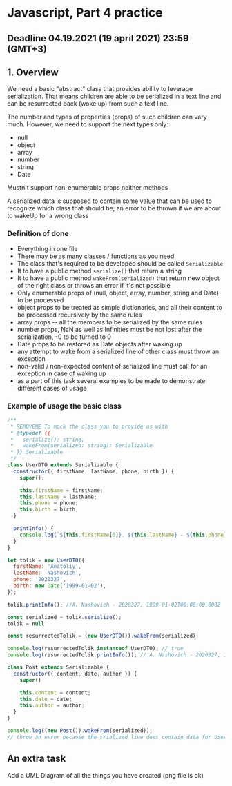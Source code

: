 # Javascript, Part 4 practice

## Deadline 04.19.2021 (19 april 2021) 23:59 (GMT+3)

## 1. Overview

We need a basic "abstract" class that provides ability to leverage serialization. That means children are able to be
serialized in a text line and can be resurrected back (woke up) from such a text line.

The number and types of properties (props) of such children can vary much. However, we need to support the next types only:

* null
* object
* array
* number
* string
* Date

Mustn't support non-enumerable props neither methods

A serialized data is supposed to contain some value that can be used to recognize which class that should be; an error to be thrown if we are about to wakeUp for a wrong class

### Definition of done

* Everything in one file
* There may be as many classes / functions as you need
* The class that's required to be developed should be called `Serializable`
* It to have a public method `serialize()` that return a string
* It to have a public method `wakeFrom(serialized)` that return new object of the right class or throws an error if it's not possible
* Only enumerable props of (null, object, array, number, string and Date) to be processed
* object props to be treated as simple dictionaries, and all their content to be processed recursively by the same rules
* array props -- all the members to be serialized by the same rules
* number props, NaN as well as Infinities must be not lost after the serialization, -0 to be turned to 0
* Date props to be restored as Date objects after waking up
* any attempt to wake from a serialized line of other class must throw an exception
* non-valid / non-expected content of serialized line must call for an exception in case of waking up
* as a part of this task several examples to be made to demonstrate different cases of usage

### Example of usage the basic class

```javascript
/**
 * REMOVEME To mock the class you to provide us with
 * @typedef {{
 *   serialize(): string,
 *   wakeFrom(serialized: string): Serializable
 * }} Serializable
 */
class UserDTO extends Serializable {
  constructor({ firstName, lastName, phone, birth }) {
    super();

    this.firstName = firstName;
    this.lastName = lastName;
    this.phone = phone;
    this.birth = birth;
  }

  printInfo() {
    console.log(`${this.firstName[0]}. ${this.lastName} - ${this.phone}, ${this.birth.toISOString()}`);
  }
}

let tolik = new UserDTO({
  firstName: 'Anatoliy',
  lastName: 'Nashovich',
  phone: '2020327',
  birth: new Date('1999-01-02'),
});

tolik.printInfo(); //A. Nashovich - 2020327, 1999-01-02T00:00:00.000Z

const serialized = tolik.serialize();
tolik = null

const resurrectedTolik = (new UserDTO()).wakeFrom(serialized);

console.log(resurrectedTolik instanceof UserDTO); // true
console.log(resurrectedTolik.printInfo()); // A. Nashovich - 2020327, 1999-01-02T00:00:00.000Z

class Post extends Serializable {
  constructor({ content, date, author }) {
    super()

    this.content = content;
    this.date = date;
    this.author = author;
  }
}

console.log((new Post()).wakeFrom(serialized));
// throw an error because the srialized line does contain data for User class
```

## An extra task

Add a UML Diagram of all the things you have created (png file is ok)
